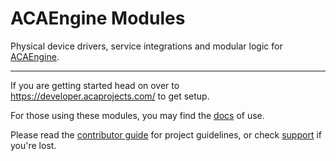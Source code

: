 # ACAEngine Modules

Physical device drivers, service integrations and modular logic for [ACAEngine](https://github.com/acaprojects/ruby-engine).

---

If you are getting started head on over to https://developer.acaprojects.com/ to get setup.

For those using these modules, you may find the [docs](https://acaprojects.github.io/aca-device-modules/) of use.

Please read the [contributor guide](.github/CONTRIBUTING.md) for project guidelines, or check [support](.github/SUPPORT.md) if you're lost.
 
